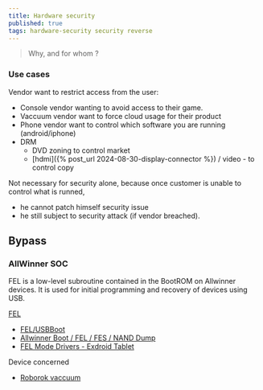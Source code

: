 ```yaml
---
title: Hardware security
published: true
tags: hardware-security security reverse
---
```

> Why, and for whom ?

### Use cases

Vendor want to restrict access from the user:
- Console vendor wanting to avoid access to their game.
- Vaccuum vendor want to force cloud usage for their product
- Phone vendor want to control which software you are running (android/iphone)
- DRM
	- DVD zoning to control market
    - [hdmi]({% post_url 2024-08-30-display-connector %}) / video - to control copy

Not necessary for security alone, because once customer is unable to control what is runned,
- he cannot patch himself security issue
- he still subject to security attack (if vendor breached).

## Bypass

### AllWinner SOC 
FEL is a low-level subroutine contained in the BootROM on Allwinner devices. It is used for initial programming and recovery of devices using USB. 

[FEL](https://linux-sunxi.org/FEL)
- [FEL/USBBoot](https://linux-sunxi.org/FEL/USBBoot)
- [Allwinner Boot / FEL / FES / NAND Dump](https://xor.co.za/post/2018-12-01-fel-bootprocess/)
- [FEL Mode Drivers - Exdroid Tablet](https://github.com/Siragon/exdroid-driver-fel?tab=readme-ov-file#fel-mode-drivers---exdroid-tablet)

Device concerned
- [Roborok vaccuum]()
